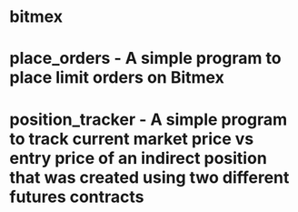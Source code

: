 # bitmex

# place_orders - A simple program to place limit orders on Bitmex

# position_tracker - A simple program to track current market price vs entry price of an indirect position that was created using two different futures contracts 
